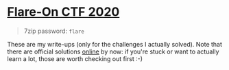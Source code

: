 # [Flare-On CTF 2020](http://flare-on.com)

> 7zip password: `flare`

These are my write-ups (only for the challenges I actually solved). Note that there are official solutions [online](http://flare-on.com) by now: if you're stuck or want to actually learn a lot, those are worth checking out first :-)
